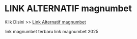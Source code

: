# LINK ALTERNATIF magnumbet

Klik Disini >> <a href="https://linksto.pages.dev/">Link Alternatif magnumbet </a>

link magnumbet terbaru
link magnumbet 2025